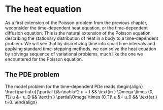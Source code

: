 # The heat equation
As a first extension of the Poisson problem from the previous chapter, weconsider the time-dependent heat equation, or the time-dependent diffusion equation. This is the natural extension of the Poisson equation describing the stationary distribution of heat in a body to a time-dependent problem. We will see that by discretizing time into small time intervals and applying standard time-stepping methods, we can solve the heat equation by solvinga sequence of variational problems, much like the one we encountered for the Poisson equation.

## The PDE problem
The model problem for the time-dependent PDe reads
\begin{align}
    \frac{\partial u}{\partial t}&=\nabla^2 u + f && \text{in } \Omega \times (0, T]\\
    u &= u_D && \text{n } \partial\Omega \times (0,T]\\
    u &= u_0 && \text{at } t=0.
\end{align}